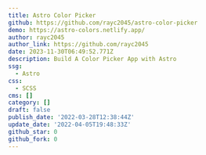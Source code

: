```yaml
---
title: Astro Color Picker
github: https://github.com/rayc2045/astro-color-picker
demo: https://astro-colors.netlify.app/
author: rayc2045
author_link: https://github.com/rayc2045
date: 2023-11-30T06:49:52.771Z
description: Build A Color Picker App with Astro
ssg:
  - Astro
css:
  - SCSS
cms: []
category: []
draft: false
publish_date: '2022-03-28T12:38:44Z'
update_date: '2022-04-05T19:48:33Z'
github_star: 0
github_fork: 0
---
```

